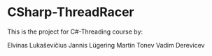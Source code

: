# CSharp-ThreadRacer
This is the project for C#-Threading course by:

Elvinas Lukaševičius 
Jannis Lügering
Martin Tonev
Vadim Derevicev
